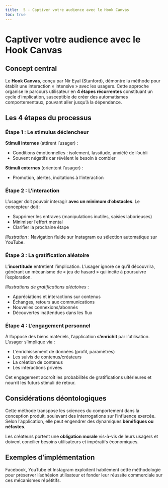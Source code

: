 ```yaml
---
title:  5 - Captiver votre audience avec le Hook Canvas
toc: true
---
```


# Captiver votre audience avec le Hook Canvas

## Concept central

Le **Hook Canvas**, conçu par Nir Eyal (Stanford), démontre la méthode pour établir une interaction « intensive » avec les usagers. Cette approche organise le parcours utilisateur en **4 étapes récurrentes** constituant un cycle d’implication, susceptible de créer des automatismes comportementaux, pouvant aller jusqu’à la dépendance.

## Les 4 étapes du processus

### Étape 1 : Le stimulus déclencheur

**Stimuli internes** (attirent l’usager) :
* Conditions émotionnelles : isolement, lassitude, anxiété de l’oubli
* Souvent négatifs car révèlent le besoin à combler

**Stimuli externes** (orientent l’usager) :
* Promotion, alertes, incitations à l’interaction

### Étape 2 : L’interaction

L’usager doit pouvoir interagir **avec un minimum d’obstacles**. Le concepteur doit :
* Supprimer les entraves (manipulations inutiles, saisies laborieuses)
* Minimiser l’effort mental
* Clarifier la prochaine étape

*Illustration* : Navigation fluide sur Instagram ou sélection automatique sur YouTube.

### Étape 3 : La gratification aléatoire

L’**incertitude** entretient l’implication. L’usager ignore ce qu’il découvrira, générant un mécanisme de « jeu de hasard » qui incite à poursuivre l’exploration.

*Illustrations de gratifications aléatoires* :
* Appréciations et interactions sur contenus
* Échanges, retours aux communications
* Nouvelles connexions/abonnés
* Découvertes inattendues dans les flux

### Étape 4 : L’engagement personnel

À l’opposé des biens matériels, l’application **s’enrichit** par l’utilisation. L’usager s’implique via :
* L’enrichissement de données (profil, paramètres)
* Les suivis de contenus/créateurs
* La création de contenus
* Les interactions privées

Cet engagement accroît les probabilités de gratifications ultérieures et nourrit les futurs stimuli de retour.

## Considérations déontologiques

Cette méthode transpose les sciences du comportement dans la conception produit, soulevant des interrogations sur l’influence exercée. Selon l’application, elle peut engendrer des dynamiques **bénéfiques ou néfastes**.

Les créateurs portent une **obligation morale** vis-à-vis de leurs usagers et doivent concilier besoins utilisateurs et impératifs économiques.

## Exemples d’implémentation

Facebook, YouTube et Instagram exploitent habilement cette méthodologie pour préserver l’adhésion utilisateur et fonder leur réussite commerciale sur ces mécanismes répétitifs.